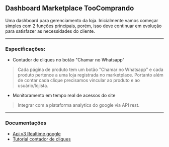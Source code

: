 ## Dashboard Marketplace TooComprando
Uma dashboard para gerenciamento da loja. Inicialmente vamos começar simples com 2 funções principais, porém, isso deve continuar em evolução para satisfazer as necessidades do cliente.

--------

### Especificações:
 - Contador de cliques no botão "Chamar no Whatsapp"
  > Cada página de produto tem um botão "Chamar no Whatsapp" e cada produto pertence a uma loja registrada no marketplace. Portanto além de contar cada clique precisamos vincular ao produto e ao usuário/lojista.
 - Monitoramento em tempo real de acessos do site
  > Integrar com a plataforma analytics do google via API rest.

--------

### Documentações
 - [Api v3 Realtime google](https://developers.google.com/analytics/devguides/reporting/realtime/v3?hl=pt)
 - [Tutorial contador de cliques](https://reulison.com.br/contador-de-clicks-em-php-ajax/)